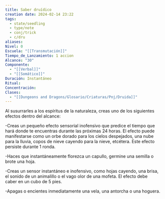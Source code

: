 ```yaml
---
title: Saber druídico
creation date: 2024-02-14 23:22
tags:
  - state/seedling
  - type/note
  - conj/trick
  - c/dru
aliases: 
Nivel: 0
Escuela: "[[Transmutación]]"
Tiempo_de_Lanzamiento: 1 accion
Alcance: "30"
Componente:
  - "[[Verbal]]"
  - "[[Somático]]"
Duración: Instantáneo
Ritual: 
Concentración: 
Clases:
  - "[[Dungeons and Dragons/Glosario/Criaturas/Pnj/Druida]]"
---
```

Al susurrarles a los espíritus de la naturaleza, creas uno de los siguientes efectos dentro del alcance:

-Creas un pequeño efecto sensorial inofensivo que predice el tiempo que hará donde te encuentras durante las próximas 24 horas. El efecto puede manifestarse como un orbe dorado para los cielos despejados, una nube para la lluvia, copos de nieve cayendo para la nieve, etcétera. Este efecto persiste durante 1 ronda.

-Haces que instantáneamente florezca un capullo, germine una semilla o brote una hoja.

-Creas un sensor instantáneo e inofensivo, como hojas cayendo, una brisa, el sonido de un animalillo o el vago olor de una mofeta. El efecto debe caber en un cubo de 5 pies.

-Apagas o encientes inmediatamente una vela, una antorcha o una hoguera.